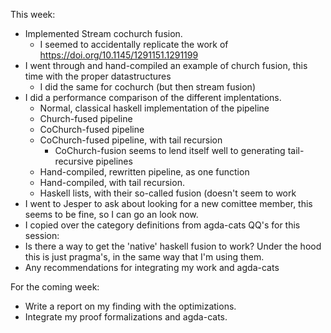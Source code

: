 This week:
- Implemented Stream cochurch fusion.
	- I seemed to accidentally replicate the work of https://doi.org/10.1145/1291151.1291199
- I went through and hand-compiled an example of church fusion, this time with the proper datastructures
	- I did the same for cochurch (but then stream fusion)
- I did a performance comparison of the different implentations.
	- Normal, classical haskell implementation of the pipeline
	- Church-fused pipeline
	- CoChurch-fused pipeline
	- CoChurch-fused pipeline, with tail recursion
		- CoChurch-fusion seems to lend itself well to generating tail-recursive pipelines
	- Hand-compiled, rewritten pipeline, as one function
	- Hand-compiled, with tail recursion.
	- Haskell lists, with their so-called fusion (doesn't seem to work
- I went to Jesper to ask about looking for a new comittee member, this seems to be fine, so I can go an look now.
- I copied over the category definitions from agda-cats
QQ's for this session:
- Is there a way to get the 'native' haskell fusion to work? Under the hood this is just pragma's, in the same way that I'm using them.
- Any recommendations for integrating my work and agda-cats

For the coming week:
- Write a report on my finding with the optimizations.
- Integrate my proof formalizations and agda-cats.
